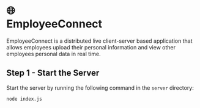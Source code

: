  # :globe_with_meridians:<br>EmployeeConnect

EmployeeConnect  is a distributed live client-server based application that allows employees upload their personal information and view other employees personal data in real time.

## Step 1 - Start the Server

Start the server by running the following command in the `server` directory:

```shell
node index.js
```
